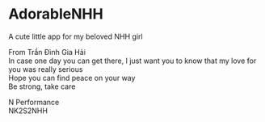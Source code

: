 # AdorableNHH
A cute little app for my beloved NHH girl 

From Trần Đình Gia Hải <br />
In case one day you can get there, I just want you to know that my love for you was really serious <br />
Hope you can find peace on your way <br />
Be strong, take care <br />

N Performance <br />
NK2S2NHH
